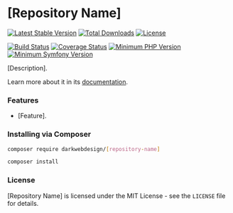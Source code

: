# [Repository Name]

[![Latest Stable Version](https://poser.pugx.org/darkwebdesign/[repository-name]/v/stable?format=flat)](https://packagist.org/packages/darkwebdesign/[repository-name])
[![Total Downloads](https://poser.pugx.org/darkwebdesign/[repository-name]/downloads?format=flat)](https://packagist.org/packages/darkwebdesign/[repository-name])
[![License](https://poser.pugx.org/darkwebdesign/[repository-name]/license?format=flat)](https://packagist.org/packages/darkwebdesign/[repository-name])

[![Build Status](https://travis-ci.com/darkwebdesign/[repository-name].svg?branch=master)](https://travis-ci.com/darkwebdesign/[repository-name])
[![Coverage Status](https://codecov.io/gh/darkwebdesign/[repository-name]/branch/master/graph/badge.svg)](https://codecov.io/gh/darkwebdesign/[repository-name])
[![Minimum PHP Version](https://img.shields.io/badge/php-7.1%2B-blue)](https://php.net/)
[![Minimum Symfony Version](https://img.shields.io/badge/symfony-4.4%2B-green)](https://symfony.com/)

[Description].

Learn more about it in its [documentation](https://darkwebdesign.github.io/[repository-name]).

### Features

- [Feature].

### Installing via Composer

```bash
composer require darkwebdesign/[repository-name]
```

```bash
composer install
```

### License

[Repository Name] is licensed under the MIT License - see the `LICENSE` file for details.
